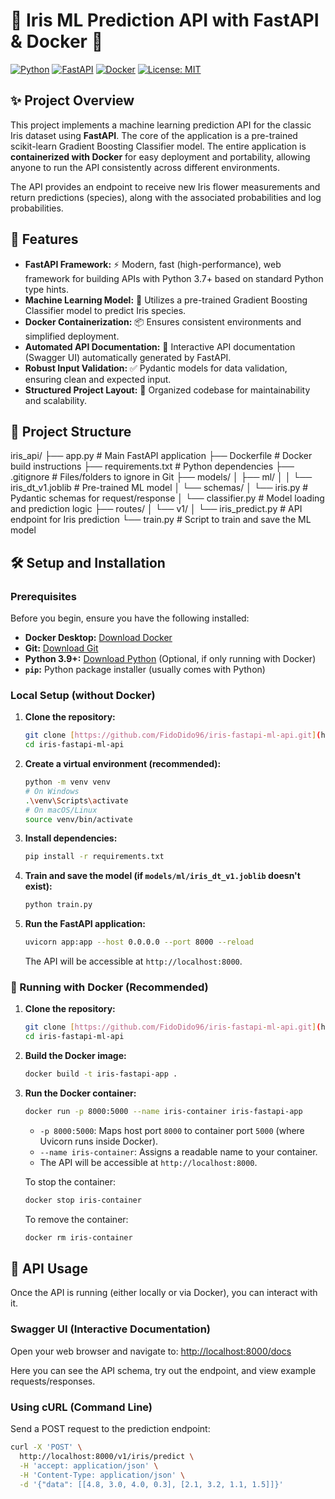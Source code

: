 # 🤖 Iris ML Prediction API with FastAPI & Docker 🐳

[![Python](https://img.shields.io/badge/Python-3.9%2B-blue?logo=python)](https://www.python.org/)
[![FastAPI](https://img.shields.io/badge/FastAPI-0.111.0-009688?logo=fastapi)](https://fastapi.tiangolo.com/)
[![Docker](https://img.shields.io/badge/Docker-26.1-blue?logo=docker)](https://www.docker.com/)
[![License: MIT](https://img.shields.io/badge/License-MIT-yellow.svg)](https://opensource.org/licenses/MIT) 
## ✨ Project Overview

This project implements a machine learning prediction API for the classic Iris dataset using **FastAPI**. The core of the application is a pre-trained scikit-learn Gradient Boosting Classifier model. The entire application is **containerized with Docker** for easy deployment and portability, allowing anyone to run the API consistently across different environments.

The API provides an endpoint to receive new Iris flower measurements and return predictions (species), along with the associated probabilities and log probabilities.

## 🚀 Features

* **FastAPI Framework:** ⚡️ Modern, fast (high-performance), web framework for building APIs with Python 3.7+ based on standard Python type hints.
* **Machine Learning Model:** 🌳 Utilizes a pre-trained Gradient Boosting Classifier model to predict Iris species.
* **Docker Containerization:** 📦 Ensures consistent environments and simplified deployment.
* **Automated API Documentation:** 📖 Interactive API documentation (Swagger UI) automatically generated by FastAPI.
* **Robust Input Validation:** ✅ Pydantic models for data validation, ensuring clean and expected input.
* **Structured Project Layout:** 📁 Organized codebase for maintainability and scalability.

## 📂 Project Structure

iris_api/
├── app.py                     # Main FastAPI application
├── Dockerfile                 # Docker build instructions
├── requirements.txt           # Python dependencies
├── .gitignore                 # Files/folders to ignore in Git
├── models/
│   ├── ml/
│   │   └── iris_dt_v1.joblib  # Pre-trained ML model
│   └── schemas/
│       └── iris.py            # Pydantic schemas for request/response
│   └── classifier.py          # Model loading and prediction logic
├── routes/
│   └── v1/
│       └── iris_predict.py    # API endpoint for Iris prediction
└── train.py                   # Script to train and save the ML model



## 🛠️ Setup and Installation

### Prerequisites

Before you begin, ensure you have the following installed:

* **Docker Desktop:** [Download Docker](https://www.docker.com/products/docker-desktop/)
* **Git:** [Download Git](https://git-scm.com/downloads)
* **Python 3.9+:** [Download Python](https://www.python.org/downloads/) (Optional, if only running with Docker)
* **`pip`:** Python package installer (usually comes with Python)

### Local Setup (without Docker)

1.  **Clone the repository:**
    ```bash
    git clone [https://github.com/FidoDido96/iris-fastapi-ml-api.git](https://github.com/FidoDido96/iris-fastapi-ml-api.git)
    cd iris-fastapi-ml-api
    ```
2.  **Create a virtual environment (recommended):**
    ```bash
    python -m venv venv
    # On Windows
    .\venv\Scripts\activate
    # On macOS/Linux
    source venv/bin/activate
    ```
3.  **Install dependencies:**
    ```bash
    pip install -r requirements.txt
    ```
4.  **Train and save the model (if `models/ml/iris_dt_v1.joblib` doesn't exist):**
    ```bash
    python train.py
    ```
5.  **Run the FastAPI application:**
    ```bash
    uvicorn app:app --host 0.0.0.0 --port 8000 --reload
    ```
    The API will be accessible at `http://localhost:8000`.

### 🐳 Running with Docker (Recommended)

1.  **Clone the repository:**
    ```bash
    git clone [https://github.com/FidoDido96/iris-fastapi-ml-api.git](https://github.com/FidoDido96/iris-fastapi-ml-api.git)
    cd iris-fastapi-ml-api
    ```
2.  **Build the Docker image:**
    ```bash
    docker build -t iris-fastapi-app .
    ```
3.  **Run the Docker container:**
    ```bash
    docker run -p 8000:5000 --name iris-container iris-fastapi-app
    ```
    * `-p 8000:5000`: Maps host port `8000` to container port `5000` (where Uvicorn runs inside Docker).
    * `--name iris-container`: Assigns a readable name to your container.
    * The API will be accessible at `http://localhost:8000`.

    To stop the container:
    ```bash
    docker stop iris-container
    ```
    To remove the container:
    ```bash
    docker rm iris-container
    ```

## 🧪 API Usage

Once the API is running (either locally or via Docker), you can interact with it.

### Swagger UI (Interactive Documentation)

Open your web browser and navigate to:
[http://localhost:8000/docs](http://localhost:8000/docs)

Here you can see the API schema, try out the endpoint, and view example requests/responses.

### Using cURL (Command Line)

Send a POST request to the prediction endpoint:

```bash
curl -X 'POST' \
  http://localhost:8000/v1/iris/predict \
  -H 'accept: application/json' \
  -H 'Content-Type: application/json' \
  -d '{"data": [[4.8, 3.0, 4.0, 0.3], [2.1, 3.2, 1.1, 1.5]]}'
```
